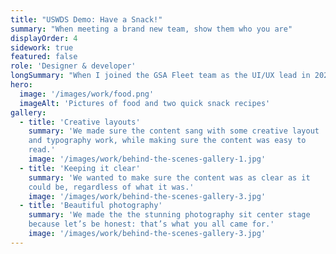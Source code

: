 ```yaml
---
title: "USWDS Demo: Have a Snack!"
summary: "When meeting a brand new team, show them who you are"
displayOrder: 4
sidework: true
featured: false
role: 'Designer & developer'
longSummary: "When I joined the GSA Fleet team as the UI/UX lead in 2020, I was responsible for bringing design best practices to a largely engineering team that did not know or trust me -- or design processes. In a pre-COVID world, I'd have organized a team meal or casual meeting to promote cohesion. Instead, in order to break the ice, introduce myself, and introduce a tool we'd be required to use on the project, I put together a quick USWDS-based website showcasing my favorite snacks. I then used the site as a demo for the design system's speed and features during a day-long design workshop with my new team. While I don't know if anyone tried the snack recipes, I do know that by the end of that meeting, my colleagues and I had a better sense of each other and a little more trust than we'd had to start."
hero:
  image: '/images/work/food.png'
  imageAlt: 'Pictures of food and two quick snack recipes'
gallery:
  - title: 'Creative layouts'
    summary: 'We made sure the content sang with some creative layout
    and typography work, while making sure the content was easy to
    read.'
    image: '/images/work/behind-the-scenes-gallery-1.jpg'
  - title: 'Keeping it clear'
    summary: 'We wanted to make sure the content was as clear as it
    could be, regardless of what it was.'
    image: '/images/work/behind-the-scenes-gallery-3.jpg'
  - title: 'Beautiful photography'
    summary: 'We made the the stunning photography sit center stage
    because let’s be honest: that’s what you all came for.'
    image: '/images/work/behind-the-scenes-gallery-3.jpg'
---
```

